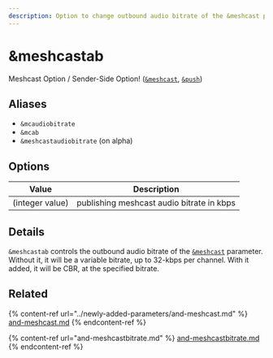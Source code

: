 ```yaml
---
description: Option to change outbound audio bitrate of the &meshcast parameter
---
```


# \&meshcastab

Meshcast Option / Sender-Side Option! ([`&meshcast`](../newly-added-parameters/and-meshcast.md), [`&push`](../source-settings/push.md))

## Aliases

* `&mcaudiobitrate`
* `&mcab`
* `&meshcastaudiobitrate` (on alpha)

## Options

| Value           | Description                               |
| --------------- | ----------------------------------------- |
| (integer value) | publishing meshcast audio bitrate in kbps |

## Details

`&meshcastab` controls the outbound audio bitrate of the [`&meshcast`](../newly-added-parameters/and-meshcast.md) parameter. Without it, it will be a variable bitrate, up to 32-kbps per channel. With it added, it will be CBR, at the specified bitrate.

## Related

{% content-ref url="../newly-added-parameters/and-meshcast.md" %}
[and-meshcast.md](../newly-added-parameters/and-meshcast.md)
{% endcontent-ref %}

{% content-ref url="and-meshcastbitrate.md" %}
[and-meshcastbitrate.md](and-meshcastbitrate.md)
{% endcontent-ref %}
